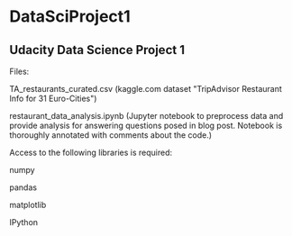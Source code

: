 # DataSciProject1 #

## Udacity Data Science Project 1

Files:

  TA_restaurants_curated.csv (kaggle.com dataset "TripAdvisor Restaurant Info for 31 Euro-Cities")
  
  restaurant_data_analysis.ipynb (Jupyter notebook to preprocess data and provide analysis for answering questions posed in blog post. 
  		Notebook is thoroughly annotated with comments about the code.)
  
Access to the following libraries is required:

  numpy
  
  pandas
  
  matplotlib
  
  IPython
